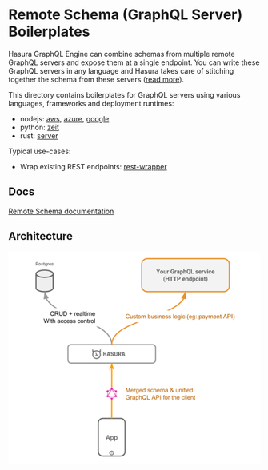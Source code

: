 # Remote Schema (GraphQL Server) Boilerplates

Hasura GraphQL Engine can combine schemas from multiple remote GraphQL servers
and expose them at a single endpoint. You can write these GraphQL servers in any
language and Hasura takes care of stitching together the schema from these
servers ([read more](../../../remote-schemas.md)).

This directory contains boilerplates for GraphQL servers using various
languages, frameworks and deployment runtimes:

- nodejs: [aws](aws-lambda/nodejs), [azure](azure-functions/nodejs), [google](google-cloud-functions/nodejs)
- python: [zeit](zeit-now/python)
- rust: [server](https://github.com/ronanyeah/rust-hasura)

Typical use-cases:

- Wrap existing REST endpoints: [rest-wrapper](rest-wrapper/)

## Docs

[Remote Schema documentation](https://docs.hasura.io/1.0/graphql/manual/remote-schemas/index.html)

## Architecture

![Remote schema architecture diagram](../../../assets/remote-schemas-arch.png)
